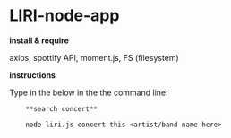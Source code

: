 # LIRI-node-app
**install & require**

axios, 
spottify API,
moment.js,
FS (filesystem)

**instructions**

Type in the below in the the command line:

        **search concert**

        node liri.js concert-this <artist/band name here>







